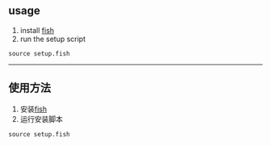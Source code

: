 ## usage
1. install [fish](https://fishshell.com/)
2. run the setup script
```fish
source setup.fish
```

---

## 使用方法
1. 安装[fish](https://fishshell.com/)
2. 运行安装脚本
```fish
source setup.fish
```
